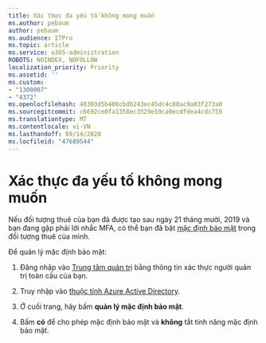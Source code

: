 ```yaml
---
title: Xác thực đa yếu tố không mong muốn
ms.author: pebaum
author: pebaum
ms.audience: ITPro
ms.topic: article
ms.service: o365-administration
ROBOTS: NOINDEX, NOFOLLOW
localization_priority: Priority
ms.assetid: ''
ms.custom:
- "1300007"
- "4372"
ms.openlocfilehash: 48303d5b408cbdb243ec45dc4c80ac9a83f273a0
ms.sourcegitcommit: c6692ce0fa1358ec3529e59ca0ecdfdea4cdc759
ms.translationtype: MT
ms.contentlocale: vi-VN
ms.lasthandoff: 09/14/2020
ms.locfileid: "47689544"
---
```

# <a name="unexpected-multi-factor-authentication"></a>Xác thực đa yếu tố không mong muốn

Nếu đối tượng thuê của bạn đã được tạo sau ngày 21 tháng mười, 2019 và bạn đang gặp phải lời nhắc MFA, có thể bạn đã bật [mặc định bảo mật](https://aka.ms/securitydefaults) trong đối tượng thuê của mình. 

Để quản lý mặc định bảo mật:

1. Đăng nhập vào [Trung tâm quản trị](https://go.microsoft.com/fwlink/p/?linkid=834822) bằng thông tin xác thực người quản trị toàn cầu của bạn.

2. Truy nhập vào [thuộc tính Azure Active Directory](https://portal.azure.com/#blade/Microsoft_AAD_IAM/ActiveDirectoryMenuBlade/Properties).

3. Ở cuối trang, hãy bấm **quản lý mặc định bảo mật**.

4. Bấm **có** để cho phép mặc định bảo mật và **không** tắt tính năng mặc định bảo mật.
